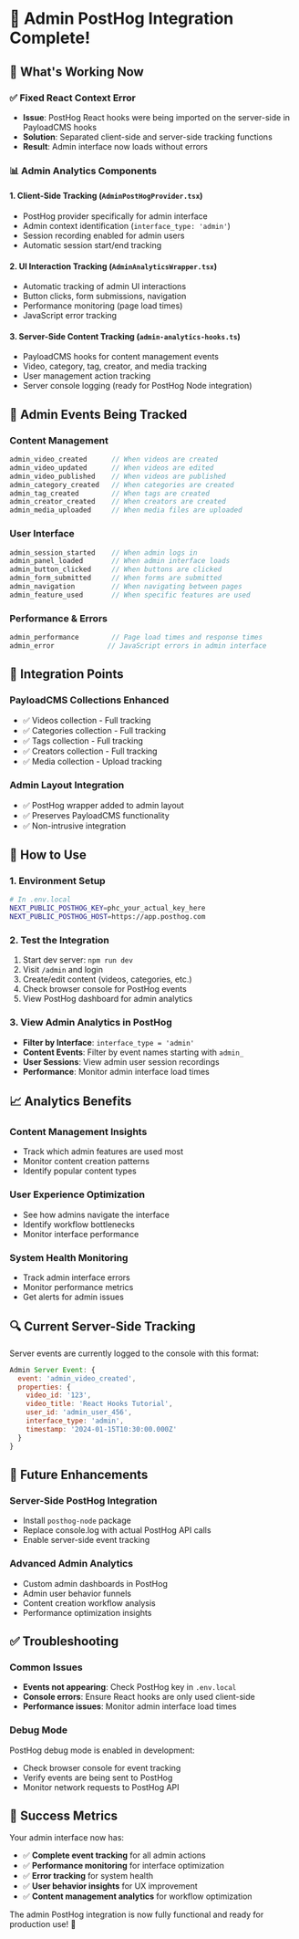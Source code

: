 # 🎯 Admin PostHog Integration Complete!

## 🚀 What's Working Now

### ✅ Fixed React Context Error
- **Issue**: PostHog React hooks were being imported on the server-side in PayloadCMS hooks
- **Solution**: Separated client-side and server-side tracking functions
- **Result**: Admin interface now loads without errors

### 📊 Admin Analytics Components

#### 1. **Client-Side Tracking** (`AdminPostHogProvider.tsx`)
- PostHog provider specifically for admin interface
- Admin context identification (`interface_type: 'admin'`)
- Session recording enabled for admin users
- Automatic session start/end tracking

#### 2. **UI Interaction Tracking** (`AdminAnalyticsWrapper.tsx`)
- Automatic tracking of admin UI interactions
- Button clicks, form submissions, navigation
- Performance monitoring (page load times)
- JavaScript error tracking

#### 3. **Server-Side Content Tracking** (`admin-analytics-hooks.ts`)
- PayloadCMS hooks for content management events
- Video, category, tag, creator, and media tracking
- User management action tracking
- Server console logging (ready for PostHog Node integration)

## 🎯 Admin Events Being Tracked

### **Content Management**
```javascript
admin_video_created      // When videos are created
admin_video_updated      // When videos are edited
admin_video_published    // When videos are published
admin_category_created   // When categories are created
admin_tag_created        // When tags are created
admin_creator_created    // When creators are created
admin_media_uploaded     // When media files are uploaded
```

### **User Interface**
```javascript
admin_session_started    // When admin logs in
admin_panel_loaded       // When admin interface loads
admin_button_clicked     // When buttons are clicked
admin_form_submitted     // When forms are submitted
admin_navigation         // When navigating between pages
admin_feature_used       // When specific features are used
```

### **Performance & Errors**
```javascript
admin_performance        // Page load times and response times
admin_error             // JavaScript errors in admin interface
```

## 🔧 Integration Points

### **PayloadCMS Collections Enhanced**
- ✅ Videos collection - Full tracking
- ✅ Categories collection - Full tracking  
- ✅ Tags collection - Full tracking
- ✅ Creators collection - Full tracking
- ✅ Media collection - Upload tracking

### **Admin Layout Integration**
- ✅ PostHog wrapper added to admin layout
- ✅ Preserves PayloadCMS functionality
- ✅ Non-intrusive integration

## 🎉 How to Use

### **1. Environment Setup**
```bash
# In .env.local
NEXT_PUBLIC_POSTHOG_KEY=phc_your_actual_key_here
NEXT_PUBLIC_POSTHOG_HOST=https://app.posthog.com
```

### **2. Test the Integration**
1. Start dev server: `npm run dev`
2. Visit `/admin` and login
3. Create/edit content (videos, categories, etc.)
4. Check browser console for PostHog events
5. View PostHog dashboard for admin analytics

### **3. View Admin Analytics in PostHog**
- **Filter by Interface**: `interface_type = 'admin'`
- **Content Events**: Filter by event names starting with `admin_`
- **User Sessions**: View admin user session recordings
- **Performance**: Monitor admin interface load times

## 📈 Analytics Benefits

### **Content Management Insights**
- Track which admin features are used most
- Monitor content creation patterns
- Identify popular content types

### **User Experience Optimization**
- See how admins navigate the interface
- Identify workflow bottlenecks
- Monitor interface performance

### **System Health Monitoring**
- Track admin interface errors
- Monitor performance metrics
- Get alerts for admin issues

## 🔍 Current Server-Side Tracking

Server events are currently logged to the console with this format:
```javascript
Admin Server Event: {
  event: 'admin_video_created',
  properties: {
    video_id: '123',
    video_title: 'React Hooks Tutorial',
    user_id: 'admin_user_456',
    interface_type: 'admin',
    timestamp: '2024-01-15T10:30:00.000Z'
  }
}
```

## 🚀 Future Enhancements

### **Server-Side PostHog Integration**
- Install `posthog-node` package
- Replace console.log with actual PostHog API calls
- Enable server-side event tracking

### **Advanced Admin Analytics**
- Custom admin dashboards in PostHog
- Admin user behavior funnels
- Content creation workflow analysis
- Performance optimization insights

## ✅ Troubleshooting

### **Common Issues**
- **Events not appearing**: Check PostHog key in `.env.local`
- **Console errors**: Ensure React hooks are only used client-side
- **Performance issues**: Monitor admin interface load times

### **Debug Mode**
PostHog debug mode is enabled in development:
- Check browser console for event tracking
- Verify events are being sent to PostHog
- Monitor network requests to PostHog API

## 🎯 Success Metrics

Your admin interface now has:
- ✅ **Complete event tracking** for all admin actions
- ✅ **Performance monitoring** for interface optimization
- ✅ **Error tracking** for system health
- ✅ **User behavior insights** for UX improvement
- ✅ **Content management analytics** for workflow optimization

The admin PostHog integration is now fully functional and ready for production use! 🚀 